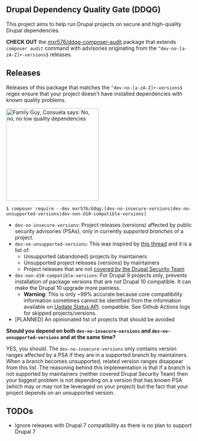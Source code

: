 Drupal Dependency Quality Gate (DDQG)
---

This project aims to help run Drupal projects on secure and high-quality Drupal dependencies.

**CHECK OUT** the [mxr576/ddqg-composer-audit](https://packagist.org/packages/mxr576/ddqg-composer-audit) package that
extends `composer audit` command with advisories originating from the `^dev-no-[a-zA-Z]+-versions$` releases.

## Releases

Releases of this package that matches the `^dev-no-[a-zA-Z]+-versions$` regex ensure that your project
doesn't have installed dependencies with known quality problems.

<img alt="Family Guy, Consuela says: No, no, no low quality dependencies" height="250" src="https://i.imgflip.com/7ijrpx.jpg"/>

```shell
$ composer require --dev mxr576/ddqg:[dev-no-insecure-versions|dev-no-unsupported-versions|dev-non-d10-compatible-versions]
```

* `dev-no-insecure-versions`: Project releases (versions) affected by public security advisories (PSAs), only
  in currently _supported branches_ of a project.
* `dev-no-unsupported-versions`: This was inspired by [this thread](https://github.com/drupal-composer/drupal-security-advisories/issues/29)
  and it is a list of:
  * Unsupported (abandoned) projects by maintainers
  * Unsupported project releases (versions) by maintainers
  * Project releases that are not [covered by the Drupal Security Team](https://www.drupal.org/node/475848)
* `dev-non-d10-compatible-versions`: For Drupal 9 projects only, prevents installation of package versions that are not
  Drupal 10 compatible. It can make the Drupal 10 upgrade more painless.
  * **Warning**: This is only ~99% accurate because core compatibility information sometimes cannot be identified
    from the information available on [Update Status API](https://www.drupal.org/drupalorg/docs/apis/update-status-xml).
compatible. See Github Actions logs for skipped projects/versions.
* [PLANNED] An opinionated list of projects that should be avoided

**Should you depend on both `dev-no-insecure-versions` and `dev-no-unsupported-versions` and at the same time?**

YES, you should. The `dev-no-insecure-versions` only contains version ranges affected by a PSA if they are in a
supported branch by maintainers. When a branch becomes unsupported, related version ranges disappear from this list.
The reasoning behind this implementation is that if a branch is not supported by maintainers (neither covered Drupal
Security Team) then your biggest problem is not depending on a version that has known PSA (which may or may not be
leveraged on your project) but the fact that your project depends on an unsupported version.

## TODOs

* Ignore releases with Drupal 7 compatibility as there is no plan to support Drupal 7

